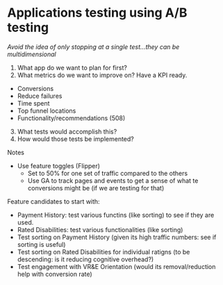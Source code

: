 # Applications testing using A/B testing
_Avoid the idea of only stopping at a single test...they can be multidimensional_

1. What app do we want to plan for first?
2. What metrics do we want to improve on? Have a KPI ready.
  - Conversions
  - Reduce failures
  - Time spent
  - Top funnel locations
  - Functionality/recommendations (508)
3. What tests would accomplish this?
4. How would those tests be implemented?

Notes
- Use feature toggles (Flipper)
  - Set to 50% for one set of traffic compared to the others
  - Use GA to track pages and events to get a sense of what te conversions might be (if we are testing for that)

Feature candidates to start with:
- Payment History: test various functins (like sorting) to see if they are used.
- Rated Disabilities: test various functionalities (like sorting)
- Test sorting on Payment History (given its high traffic numbers: see if sorting is useful)
- Test sorting on Rated Disabilities for individual ratigns (to be descending: is it reducing cognitive overhead?)
- Test engagement with VR&E Orientation (would its removal/reduction help with conversion rate)
